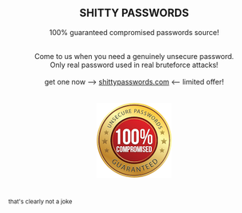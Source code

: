 <h2 align="center"> SHITTY PASSWORDS </h1>
<p align="center">
  100% guaranteed compromised passwords source!
</p>

<div>&nbsp</div>

<div align="center">
  Come to us when you need a genuinely unsecure password. <br/>
  Only real password used in real bruteforce attacks!
</div>

<div>&nbsp</div>

<div align="center">
  get one now —> <a href="https://shittypasswords.com" target="_blank">shittypasswords.com</a> <— limited offer!
</div>


<div>&nbsp</div>
<div>&nbsp</div>
<div align="center">
  <img src="profile/guarantee_label.png">
</div>
<div>&nbsp</div>

<sub>that's clearly not a joke</sub> 
